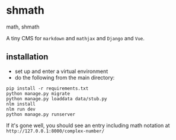 # shmath
math, shmath

A tiny CMS for `markdown` and `mathjax` and `Django` and `Vue`.

## installation

- set up and enter a virtual environment
- do the following from the main directory:

```
pip install -r requirements.txt
python manage.py migrate
python manage.py loaddata data/stub.py
nlm install
nlm run dev
python manage.py runserver
```

If it's gone well, you should see an entry including math notation at `http://127.0.0.1:8000/complex-number/`

